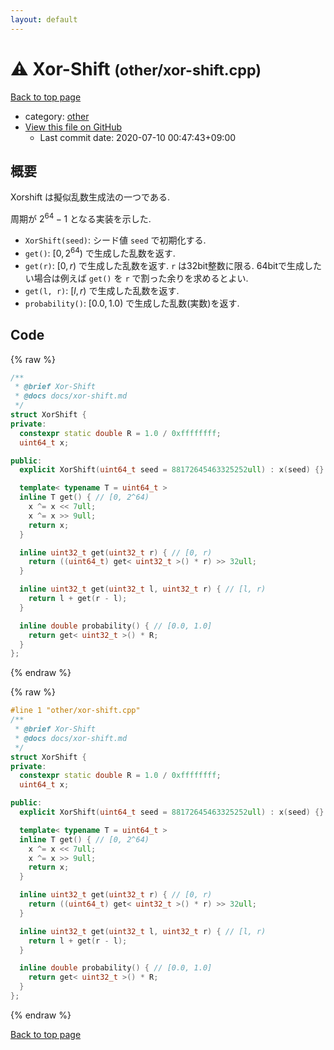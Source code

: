 ```yaml
---
layout: default
---
```


<!-- mathjax config similar to math.stackexchange -->
<script type="text/javascript" async
  src="https://cdnjs.cloudflare.com/ajax/libs/mathjax/2.7.5/MathJax.js?config=TeX-MML-AM_CHTML">
</script>
<script type="text/x-mathjax-config">
  MathJax.Hub.Config({
    TeX: { equationNumbers: { autoNumber: "AMS" }},
    tex2jax: {
      inlineMath: [ ['$','$'] ],
      processEscapes: true
    },
    "HTML-CSS": { matchFontHeight: false },
    displayAlign: "left",
    displayIndent: "2em"
  });
</script>

<script type="text/javascript" src="https://cdnjs.cloudflare.com/ajax/libs/jquery/3.4.1/jquery.min.js"></script>
<script src="https://cdn.jsdelivr.net/npm/jquery-balloon-js@1.1.2/jquery.balloon.min.js" integrity="sha256-ZEYs9VrgAeNuPvs15E39OsyOJaIkXEEt10fzxJ20+2I=" crossorigin="anonymous"></script>
<script type="text/javascript" src="../../assets/js/copy-button.js"></script>
<link rel="stylesheet" href="../../assets/css/copy-button.css" />


# :warning: Xor-Shift <small>(other/xor-shift.cpp)</small>

<a href="../../index.html">Back to top page</a>

* category: <a href="../../index.html#795f3202b17cb6bc3d4b771d8c6c9eaf">other</a>
* <a href="{{ site.github.repository_url }}/blob/master/other/xor-shift.cpp">View this file on GitHub</a>
    - Last commit date: 2020-07-10 00:47:43+09:00




## 概要
Xorshift は擬似乱数生成法の一つである.

周期が $2^{64}-1$ となる実装を示した.

* `XorShift(seed)`: シード値 `seed` で初期化する.
* `get()`: $[0, 2^{64})$ で生成した乱数を返す.
* `get(r)`: $[0, r)$ で生成した乱数を返す. `r` は32bit整数に限る. 64bitで生成したい場合は例えば `get()` を `r` で割った余りを求めるとよい.
* `get(l, r)`: $[l, r)$ で生成した乱数を返す.
* `probability()`: $[0.0, 1.0)$ で生成した乱数(実数)を返す.


## Code

<a id="unbundled"></a>
{% raw %}
```cpp
/**
 * @brief Xor-Shift
 * @docs docs/xor-shift.md
 */
struct XorShift {
private:
  constexpr static double R = 1.0 / 0xffffffff;
  uint64_t x;

public:
  explicit XorShift(uint64_t seed = 88172645463325252ull) : x(seed) {}

  template< typename T = uint64_t >
  inline T get() { // [0, 2^64)
    x ^= x << 7ull;
    x ^= x >> 9ull;
    return x;
  }

  inline uint32_t get(uint32_t r) { // [0, r)
    return ((uint64_t) get< uint32_t >() * r) >> 32ull;
  }

  inline uint32_t get(uint32_t l, uint32_t r) { // [l, r)
    return l + get(r - l);
  }

  inline double probability() { // [0.0, 1.0]
    return get< uint32_t >() * R;
  }
};

```
{% endraw %}

<a id="bundled"></a>
{% raw %}
```cpp
#line 1 "other/xor-shift.cpp"
/**
 * @brief Xor-Shift
 * @docs docs/xor-shift.md
 */
struct XorShift {
private:
  constexpr static double R = 1.0 / 0xffffffff;
  uint64_t x;

public:
  explicit XorShift(uint64_t seed = 88172645463325252ull) : x(seed) {}

  template< typename T = uint64_t >
  inline T get() { // [0, 2^64)
    x ^= x << 7ull;
    x ^= x >> 9ull;
    return x;
  }

  inline uint32_t get(uint32_t r) { // [0, r)
    return ((uint64_t) get< uint32_t >() * r) >> 32ull;
  }

  inline uint32_t get(uint32_t l, uint32_t r) { // [l, r)
    return l + get(r - l);
  }

  inline double probability() { // [0.0, 1.0]
    return get< uint32_t >() * R;
  }
};

```
{% endraw %}

<a href="../../index.html">Back to top page</a>

